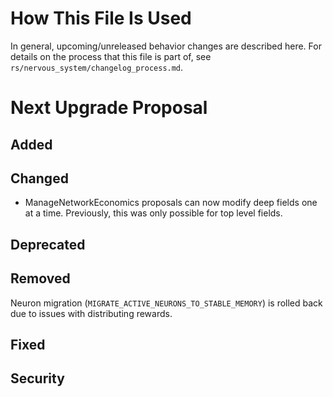 # How This File Is Used

In general, upcoming/unreleased behavior changes are described here. For details
on the process that this file is part of, see
`rs/nervous_system/changelog_process.md`.


# Next Upgrade Proposal

## Added

## Changed

* ManageNetworkEconomics proposals can now modify deep fields one at a time.
  Previously, this was only possible for top level fields.

## Deprecated

## Removed

Neuron migration (`MIGRATE_ACTIVE_NEURONS_TO_STABLE_MEMORY`) is rolled back due to issues with
distributing rewards.

## Fixed

## Security
